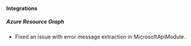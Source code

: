 
#### Integrations

##### Azure Resource Graph

- Fixed an issue with error message extraction in MicrosoftApiModule.
